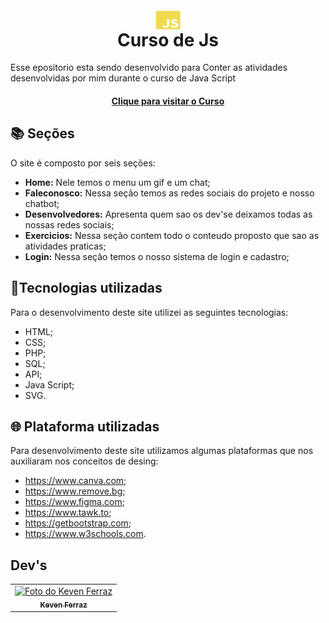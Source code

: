 <h1 align="center">
  <img align="center" alt="Js" height="30" width="40" src="https://raw.githubusercontent.com/devicons/devicon/master/icons/javascript/javascript-plain.svg">
  <br>
    Curso de Js
</h1>

Esse epositorio esta sendo desenvolvido para Conter as atividades desenvolvidas por mim durante o curso de Java Script


<h4 align="center">
 <a href="https://www.cursoemvideo.com/curso/javascript/aulas/conhecendo-o-javascript/modulos/como-chegamos-ate-aqui/" id="btn">Clique para visitar o Curso</a>
</h4>

## 📚 Seções

O site é composto por seis seções:

- **Home:** Nele temos o menu um gif e um chat;
- **Faleconosco:** Nessa seção temos as redes sociais do projeto e nosso chatbot;
- **Desenvolvedores:** Apresenta quem sao os dev'se deixamos todas as nossas redes sociais;
- **Exercicios:** Nessa seção contem todo o conteudo proposto que sao as atividades praticas;
- **Login:** Nessa seção temos o nosso sistema de login e cadastro;

## 📂Tecnologias utilizadas

Para o desenvolvimento deste site utilizei as seguintes tecnologias:

- HTML;
- CSS;
- PHP;
- SQL;
- API;
- Java Script;
- SVG.

## 🌐 Plataforma utilizadas
Para desenvolvimento deste site utilizamos algumas plataformas que nos auxiliaram nos conceitos de desing:

- https://www.canva.com;
- https://www.remove.bg;
- https://www.figma.com;
- https://www.tawk.to;
- https://getbootstrap.com;
- https://www.w3schools.com.
  
<h2>Dev's</h2>

<table>
  <tr>
    <td align="center">
      <a href="https://github.com/Kevenferraz39">
          <img src="view/_img/eu.jpeg" width="100px;" alt="Foto do Keven Ferraz"/><br>
        <sub>
          <b>Keven Ferraz</b>
        </sub>
      </a>
    </td>
  </tr>
</table>
